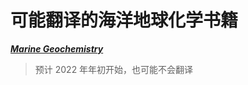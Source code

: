 # 可能翻译的海洋地球化学书籍

[**_Marine Geochemistry_**](https://doi.org/10.1007/3-540-32144-6 "海洋地球化学原文链接")

> 预计 2022 年年初开始，也可能不会翻译
